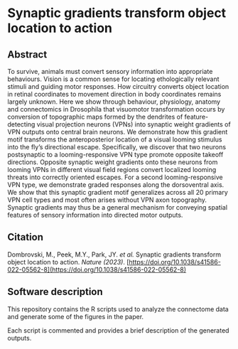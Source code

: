 # Synaptic gradients transform object location to action

## Abstract
To survive, animals must convert sensory information into appropriate behaviours. 
Vision is a common sense for locating ethologically relevant stimuli and guiding motor responses. 
How circuitry converts object location in retinal coordinates to movement direction in body coordinates 
remains largely unknown. Here we show through behaviour, physiology, anatomy and connectomics in Drosophila 
that visuomotor transformation occurs by conversion of topographic maps formed by the dendrites of 
feature-detecting visual projection neurons (VPNs) into synaptic weight gradients of VPN outputs onto 
central brain neurons. We demonstrate how this gradient motif transforms the anteroposterior location of a 
visual looming stimulus into the fly’s directional escape. Specifically, we discover that two neurons 
postsynaptic to a looming-responsive VPN type promote opposite takeoff directions. Opposite synaptic weight 
gradients onto these neurons from looming VPNs in different visual field regions convert localized looming 
threats into correctly oriented escapes. For a second looming-responsive VPN type, we demonstrate graded 
responses along the dorsoventral axis. We show that this synaptic gradient motif generalizes across all 20 
primary VPN cell types and most often arises without VPN axon topography. Synaptic gradients may thus be a 
general mechanism for conveying spatial features of sensory information into directed motor outputs.

## Citation 
Dombrovski, M., Peek, M.Y., Park, JY. _et al._ Synaptic gradients transform object location to action. _Nature (2023)_. 
[https://doi.org/10.1038/s41586-022-05562-8](https://doi.org/10.1038/s41586-022-05562-8)

## Software description
This repository contains the R scripts used to analyze the connectome data and generate some of the figures 
in the paper.

Each script is commented and provides a brief description of the generated outputs.

